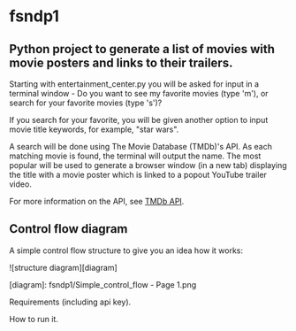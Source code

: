 fsndp1
======

Python project to generate a list of movies with movie posters and links to their trailers.
-------------------------------------------------------------------------------------------

Starting with entertainment_center.py you will be asked for input in a terminal window - Do you want to see my favorite movies (type 'm'), or search for your favorite movies (type 's')?

If you search for your favorite, you will be given another option to input movie title keywords, for example, "star wars".

A search will be done using The Movie Database (TMDb)'s API.  As each matching movie is found, the terminal will output the name.  The most popular will be used to generate a browser window (in a new tab) displaying the title with a movie poster which is linked to a popout YouTube trailer video.

For more information on the API, see [TMDb API](https://www.themoviedb.org/documentation/api).

Control flow diagram
--------------------
A simple control flow structure to give you an idea how it works:

![structure diagram][diagram]

[diagram]: fsndp1/Simple_control_flow - Page 1.png

Requirements (including api key).



How to run it.

